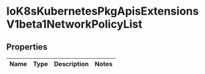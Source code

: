 
# IoK8sKubernetesPkgApisExtensionsV1beta1NetworkPolicyList

## Properties
Name | Type | Description | Notes
------------ | ------------- | ------------- | -------------



